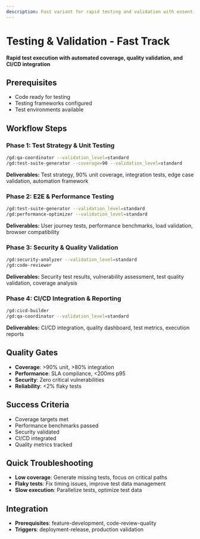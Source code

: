 ```yaml
---
description: Fast variant for rapid testing and validation with essential coverage and quality gates
---
```


# Testing & Validation - Fast Track

**Rapid test execution with automated coverage, quality validation, and CI/CD integration**

## Prerequisites

- Code ready for testing
- Testing frameworks configured
- Test environments available

## Workflow Steps

### Phase 1: Test Strategy & Unit Testing

```bash
/gd:qa-coordinator --validation_level=standard
/gd:test-suite-generator --coverage=90 --validation_level=standard
```

**Deliverables:** Test strategy, 90% unit coverage, integration tests, edge case validation, automation framework

### Phase 2: E2E & Performance Testing

```bash
/gd:test-suite-generator --validation_level=standard
/gd:performance-optimizer --validation_level=standard
```

**Deliverables:** User journey tests, performance benchmarks, load validation, browser compatibility

### Phase 3: Security & Quality Validation

```bash
/gd:security-analyzer --validation_level=standard
/gd:code-reviewer
```

**Deliverables:** Security test results, vulnerability assessment, test quality validation, coverage analysis

### Phase 4: CI/CD Integration & Reporting

```bash
/gd:cicd-builder
/gd:qa-coordinator --validation_level=standard
```

**Deliverables:** CI/CD integration, quality dashboard, test metrics, execution reports

## Quality Gates

- **Coverage**: >90% unit, >80% integration
- **Performance**: SLA compliance, <200ms p95
- **Security**: Zero critical vulnerabilities
- **Reliability**: <2% flaky tests

## Success Criteria

- Coverage targets met
- Performance benchmarks passed
- Security validated
- CI/CD integrated
- Quality metrics tracked

## Quick Troubleshooting

- **Low coverage**: Generate missing tests, focus on critical paths
- **Flaky tests**: Fix timing issues, improve test data management
- **Slow execution**: Parallelize tests, optimize test data

## Integration

- **Prerequisites**: feature-development, code-review-quality
- **Triggers**: deployment-release, production validation
